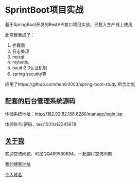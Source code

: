 # SprintBoot项目实战

基于SpringBoot开发的RestAPI接口项目实战，已投入生产线上使用

此项目集成了：
1. 拦截器
2. 日志处理
3. mysql
4. mybatis,
5. oauth2.0认证机制
6. spring secutity等

应用了https://github.com/hemin1003/spring-boot-study 所含功能

## 配套的后台管理系统源码

体验系统地址：http://182.92.82.188:8280/manage/login.jsp

体验账号/密码，test1001/a12345678

## [关于我](http://heminit.com/about/)

欢迎交流问题，可加QQ469580884，一起探讨交流问题

[我的博客地址](http://blog.csdn.net/hemin1003)

[个人域名](http://heminit.com)
